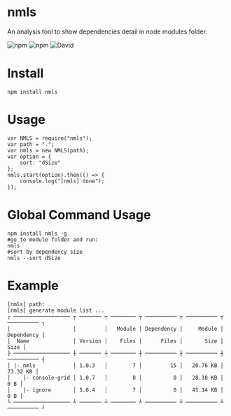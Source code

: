 # nmls
An analysis tool to show dependencies detail in node modules folder.

![npm](https://img.shields.io/npm/v/nmls.svg)
![npm](https://img.shields.io/npm/dt/nmls.svg)
![David](https://img.shields.io/david/cenfun/nmls.svg)

# Install
```
npm install nmls
```

# Usage
```
var NMLS = require("nmls");
var path = ".";
var nmls = new NMLS(path);
var option = {
    sort: "dSize"
};
nmls.start(option).then(() => {
    console.log("[nmls] done");
});
```
# Global Command Usage
```
npm install nmls -g
#go to module folder and run:
nmls
#sort by dependency size
nmls --sort dSize
```
# Example
```
[nmls] path: .
[nmls] generate module list ...
┌ ────────────────── ┬ ─────── ┬ ──────── ┬ ────────── ┬ ────────── ┬ ────────── ┐
│                    │         │   Module │ Dependency │     Module │ Dependency │
│  Name              │ Version │    Files │      Files │       Size │       Size │
├ ────────────────── ┼ ─────── ┼ ──────── ┼ ────────── ┼ ────────── ┼ ────────── ┤
│ |- nmls            │ 1.0.3   │        7 │         15 │   20.76 KB │   73.32 KB │
│    |- console-grid │ 1.0.7   │        8 │          0 │   28.18 KB │        0 B │
│    |- ignore       │ 5.0.4   │        7 │          0 │   45.14 KB │        0 B │
└ ────────────────── ┴ ─────── ┴ ──────── ┴ ────────── ┴ ────────── ┴ ────────── ┘
```

